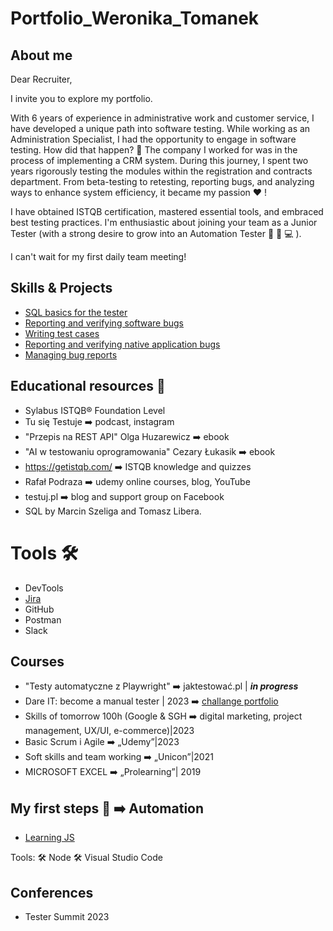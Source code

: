 # Portfolio_Weronika_Tomanek
## About me

Dear Recruiter, 

I invite you to explore my portfolio.

With 6 years of experience in administrative work and customer service, I have developed a unique path into software testing. While working as an Administration Specialist, I had the opportunity to engage in software testing. How did that happen? 🤔 The company I worked for was in the process of implementing a CRM system. During this journey, I spent two years rigorously testing the modules within the registration and contracts department. From beta-testing to retesting, reporting bugs, and analyzing ways to enhance system efficiency, it became my passion ❤️ !

I have obtained ISTQB certification, mastered essential tools, and embraced best testing practices. 
I'm enthusiastic about joining your team as a Junior Tester (with a strong desire to grow into an Automation Tester 🧠 📖 💻 ).

I can't wait for my first daily team meeting!

  

## Skills & Projects

* [SQL basics for the tester](https://docs.google.com/document/d/1sWeX96ksKCR7NOq2YFnBefuXdphZ7rvC1_ev4jo9BFI/edit)
* [Reporting and verifying software bugs](https://docs.google.com/spreadsheets/d/1J-nkVVECo8uvTsgKOB_R2ewS4VMu0LWiVm8DK2wnXS8/edit#gid=1771874689)
* [Writing test cases](https://docs.google.com/spreadsheets/d/1J-nkVVECo8uvTsgKOB_R2ewS4VMu0LWiVm8DK2wnXS8/edit#gid=0)
* [Reporting and verifying native application bugs](https://docs.google.com/spreadsheets/d/1PdGnuj49Zj73YG2Q62FylDRe15OB2CCj0W9ickUMHO0/edit#gid=1481076662)
* [Managing bug reports](https://docs.google.com/spreadsheets/d/1CFPBfeDIGuUDotiiX03MKVehhM-S0EG5gjzf-5z-3DI/edit#gid=0)

## Educational resources 📖

* Sylabus ISTQB® Foundation Level
* Tu się Testuje ➡️ podcast, instagram
* "Przepis na REST API" Olga Huzarewicz ➡️ ebook
* "AI w testowaniu oprogramowania" Cezary Łukasik ➡️ ebook
* https://getistqb.com/ ➡️ ISTQB knowledge and quizzes
* Rafał Podraza ➡️  udemy online courses, blog, YouTube
* testuj.pl ➡️ blog and support group on Facebook
* SQL by Marcin Szeliga and Tomasz Libera.
  
# Tools 🛠️

* DevTools
* [Jira](https://docs.google.com/document/d/1_WdCdfkTrgvuRAdTN4nUJ7HMCAj3prATKtekWcSbUn0/edit)
* GitHub
* Postman
* Slack


## Courses 

* "Testy automatyczne z Playwright" ➡️ jaktestować.pl | ***in progress*** 
* Dare IT: become a manual tester | 2023 ➡️ [challange portfolio](https://github.com/WeronikaTomanek/challange_portfolio_Weronika/edit/main/README.md)
* Skills of tomorrow 100h (Google & SGH ➡️ digital marketing, project management, UX/UI, e-commerce)|2023
* Basic Scrum i Agile ➡️ „Udemy”|2023
* Soft skills and team working ➡️ „Unicon”|2021
* MICROSOFT EXCEL ➡️ „Prolearning”| 2019

## My first steps 👣 ➡️ Automation 

* [Learning JS](https://docs.google.com/document/d/1bjmATR7u9OoSQpLgu4hzvPduyPu17xuaDHsnlJFczj0/edit?usp=sharing)

Tools:
🛠️ Node 🛠️ Visual Studio Code

## Conferences 

* Tester Summit 2023

